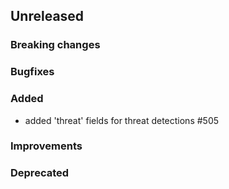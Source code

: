 <!-- When adding an entry to the Changelog:
- Please follow the Keep a Changelog: http://keepachangelog.com/ guidelines.
- Please insert your changelog line ordered by PR ID.
Thanks, you're awesome :-) -->

## Unreleased

### Breaking changes

### Bugfixes

### Added

* added 'threat' fields for threat detections #505

### Improvements

### Deprecated


<!-- All empty sections:

## Unreleased

### Breaking changes

### Bugfixes

### Added

### Improvements

### Deprecated

-->
